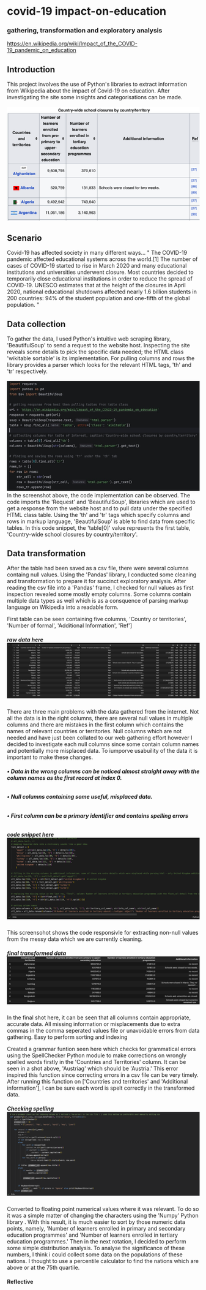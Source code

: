 # covid-19 impact-on-education
### gathering, transformation and exploratory analysis
https://en.wikipedia.org/wiki/Impact_of_the_COVID-19_pandemic_on_education

<h2>Introduction</h2>
This project involves the use of Python's libraries to extract information from Wikipedia about the impact of Covid-19 on education. After investigating the site some insights and categorisations can be made.
<br> <br>
<img src="assets/wikipedia_shot.png">
<h2>Scenario</h2>
Covid-19 has affected society in many different ways...
" The COVID-19 pandemic affected educational systems across the world.[1] The number of cases of COVID-19 started to rise in March 2020 and many educational institutions and universities underwent closure. Most countries decided to temporarily close educational institutions in order to reduce the spread of COVID-19. UNESCO estimates that at the height of the closures in April 2020, national educational shutdowns affected nearly 1.6 billion students in 200 countries: 94% of the student population and one-fifth of the global population. "


<h2>Data collection</h2>
To gather the data, I used Python's intuitive web scraping library, 'BeautifulSoup' to send a request to the website host. Inspecting the site reveals some details to pick the specific data needed; the HTML class 'wikitable sortable' is its implementation. For pulling columns and rows the library provides a parser which looks for the relevant HTML tags, 'th' and 'tr' respectively. 
<br><br>
<img src="assets/soup_script_!.jpg">
In the screenshot above, the code implementation can be observed. The code imports the 'Request' and 'BeautifulSoup', libraries which are used to get a response from the website host and to pull data under the specified HTML class table. Using the 'th' and 'tr' tags which specify columns and rows in markup language, 'BeautifulSoup' is able to find data from specific tables. In this code snippet, the 'table[0]' value represents the first table, 'Country-wide school closures by country/territory'.


<h2>Data transformation</h2>
After the table had been saved as a csv file, there were several columns containg null values. Using the 'Pandas' library, I conducted some cleaning and transformation to prepare it for succinct exploratory analysis. After reading the csv file into a 'Pandas' frame, I checked for null values as first inspection revealed some mostly empty columns. Some columns contain multiple data types as well which is as a consquence of parsing markup language on Wikipedia into a readable form.

First table can be seen containing five columns, 'Country or territories', 'Number of formal', 'Additional Information', 'Ref']

<h5> raw data here <img src='assets/raw_data.png'> </h5> 

There are three main problems with the data gathered from the internet. Not all the data is in the right columns, there are several null values in multiple columns and there are mistakes in the first column which contains the names of relevant countries or territories. 
Null columns which are not needed and have just been collated to our web gathering effort however I decided to investigate each null columns since some contain column names and potentially more misplaced data. To iumporve usabuility of the data it is important to make these changes. 

<h6><b>&bull; Data in the wrong columns can be noticed almost straight away with the column names as the first record at index 0. </b></h6>
<h6><b>&bull; Null columns containing some useful, misplaced data. </b></h6>
<h6><b>&bull; First column can be a primary identifier and contains spelling errors </b></h6>

<h5> code snippet here <img src='assets/missing_details_script.png'> </h5>
This screensohot shows the code responsivle for extracting non-null values from the messy data which we are currently cleaning. 

<h5> final transformed data <img src="assets/clean_data_out.png"> </h5>
In the final shot here, it can be seen that all columns contain appropriate, accurate data. 
All missing information or misplacements due to extra commas in the comma seperated values file or unavoidable errors from data gathering. 
Easy to perform sorting and indexing 

Created a grammar funtion seen here which checks for grammatical errors using the SpellChecker Python module to make corrections on wrongly spelled words firstly in the 'Countries and Territories' column. It can be seen in a shot above, 'Austriag' which should be 'Austria.' This error inspired this function since correcting errors in a csv file can be very timely. After running this function on ['Countries and territories' and 'Additional information'], I can be sure each word is spelt correctly in the transformed data.
<h5> Checking spelling <img src='assets/spelling_checker.png'> </h5>

Converted to floating point numerical values where it was relevant. To do so it was a simple matter of changing the characters using the 'Numpy' Python library . With this result, it is much easier to sort by those numeric data points, namely, 'Number of learners enrolled in primary and secondary education programmes' and 'Number of learners enrolled in tertiary education programmes.' 
Then in the next rotation, I decided to perform some simple distribution analysis. To analyse the significance of these numbers, I think i could collect some data on the populations of these nations. 
I thought to use a percentile calculator to find the nations which are above or at the 75th quartile.


<h4>Reflective </h4>
